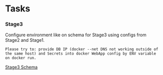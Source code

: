 Tasks
===
### Stage3
Configure environment like on schema for Stage3 using configs from Stage2 and Stage1.

    Please try to: provide DB IP (docker --net DNS not working outside of the same host) and Secrets into docker WebApp config by ENV variable on docker run.

[Stage3 Schema](https://https://github.com/ask4ua/DKN/blob/master/Practices/Lection2/Stage3/DevOpsTrainig2-Stage3.png)